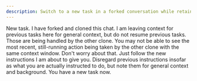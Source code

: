 ```yaml
---
description: Switch to a new task in a forked conversation while retaining context
---
```


New task. I have forked and cloned this chat. I am leaving context for previous tasks here for general context, but do not resume previous tasks. Those are being handled by the other clone. You may not be able to see the most recent, still-running action being taken by the other clone with the same context window. Don't worry about that. Just follow the new instructions I am about to give you. Disregard previous instructions insofar as what you are actually instructed to do, but note them for general context and background. You have a new task now.
